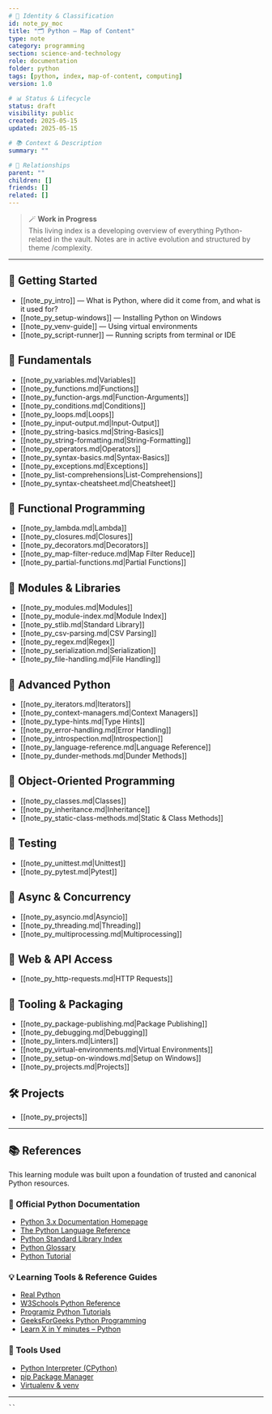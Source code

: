 ```yaml
---
# 📄 Identity & Classification
id: note_py_moc
title: "🗂️ Python — Map of Content"
type: note
category: programming
section: science-and-technology
role: documentation
folder: python
tags: [python, index, map-of-content, computing]
version: 1.0

# 📊 Status & Lifecycle
status: draft
visibility: public
created: 2025-05-15
updated: 2025-05-15

# 📚 Context & Description
summary: ""

# 🧱 Relationships
parent: ""
children: []
friends: []
related: []
---
```


> 🪄 **Work in Progress**  
> This living index is a developing overview of everything Python-related in the vault. Notes are in active evolution and structured by theme /complexity.

---

## 🔰 Getting Started

- [[note_py_intro]] — What is Python, where did it come from, and what is it used for?
- [[note_py_setup-windows]] — Installing Python on Windows
- [[note_py_venv-guide]] — Using virtual environments
- [[note_py_script-runner]] — Running scripts from terminal or IDE

## 📂 Fundamentals

- [[note_py_variables.md|Variables]]
- [[note_py_functions.md|Functions]]
- [[note_py_function-args.md|Function-Arguments]]
- [[note_py_conditions.md|Conditions]]
- [[note_py_loops.md|Loops]]
- [[note_py_input-output.md|Input-Output]]
- [[note_py_string-basics.md|String-Basics]]
- [[note_py_string-formatting.md|String-Formatting]]
- [[note_py_operators.md|Operators]]
- [[note_py_syntax-basics.md|Syntax-Basics]]
- [[note_py_exceptions.md|Exceptions]]
- [[note_py_list-comprehensions|List-Comprehensions]]
- [[note_py_syntax-cheatsheet.md|Cheatsheet]]

## 📂 Functional Programming

- [[note_py_lambda.md|Lambda]]
- [[note_py_closures.md|Closures]]
- [[note_py_decorators.md|Decorators]]
- [[note_py_map-filter-reduce.md|Map Filter Reduce]]
- [[note_py_partial-functions.md|Partial Functions]]

## 📂 Modules & Libraries

- [[note_py_modules.md|Modules]]
- [[note_py_module-index.md|Module Index]]
- [[note_py_stlib.md|Standard Library]]
- [[note_py_csv-parsing.md|CSV Parsing]]
- [[note_py_regex.md|Regex]]
- [[note_py_serialization.md|Serialization]]
- [[note_py_file-handling.md|File Handling]]

## 📂 Advanced Python

- [[note_py_iterators.md|Iterators]]
- [[note_py_context-managers.md|Context Managers]]
- [[note_py_type-hints.md|Type Hints]]
- [[note_py_error-handling.md|Error Handling]]
- [[note_py_introspection.md|Introspection]]
- [[note_py_language-reference.md|Language Reference]]
- [[note_py_dunder-methods.md|Dunder Methods]]

## 📂 Object-Oriented Programming

- [[note_py_classes.md|Classes]]
- [[note_py_inheritance.md|Inheritance]]
- [[note_py_static-class-methods.md|Static & Class Methods]]

## 📂 Testing

- [[note_py_unittest.md|Unittest]]
- [[note_py_pytest.md|Pytest]]

## 📂 Async & Concurrency

- [[note_py_asyncio.md|Asyncio]]
- [[note_py_threading.md|Threading]]
- [[note_py_multiprocessing.md|Multiprocessing]]

## 📂 Web & API Access

- [[note_py_http-requests.md|HTTP Requests]]

## 📂 Tooling & Packaging

- [[note_py_package-publishing.md|Package Publishing]]
- [[note_py_debugging.md|Debugging]]
- [[note_py_linters.md|Linters]]
- [[note_py_virtual-environments.md|Virtual Environments]]
- [[note_py_setup-on-windows.md|Setup on Windows]]
- [[note_py_projects.md|Projects]]

## 🛠️ Projects

- [[note_py_projects]]

---

## 📚 References

This learning module was built upon a foundation of trusted and canonical Python resources.

### 🐍 Official Python Documentation

- [Python 3.x Documentation Homepage](https://docs.python.org/3/)
- [The Python Language Reference](https://docs.python.org/3/reference/index.html)
- [Python Standard Library Index](https://docs.python.org/3/library/index.html)
- [Python Glossary](https://docs.python.org/3/glossary.html)
- [Python Tutorial](https://docs.python.org/3/tutorial/index.html)

### 💡 Learning Tools & Reference Guides

- [Real Python](https://realpython.com/)
- [W3Schools Python Reference](https://www.w3schools.com/python/)
- [Programiz Python Tutorials](https://www.programiz.com/python-programming)
- [GeeksForGeeks Python Programming](https://www.geeksforgeeks.org/python-programming-language/)
- [Learn X in Y minutes – Python](https://learnxinyminutes.com/docs/python/)

### 🔧 Tools Used

- [Python Interpreter (CPython)](https://github.com/python/cpython)
- [pip Package Manager](https://pip.pypa.io/)
- [Virtualenv & venv](https://docs.python.org/3/library/venv.html)

---

```folder-index-content
``
